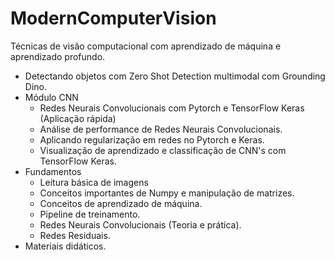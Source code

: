 # ModernComputerVision
Técnicas de visão computacional com aprendizado de máquina e aprendizado profundo.


- Detectando objetos com Zero Shot Detection multimodal com Grounding Dino.
- Módulo CNN
    - Redes Neurais Convolucionais com Pytorch e TensorFlow Keras (Aplicação rápida)
    - Análise de performance de Redes Neurais Convolucionais.
    - Aplicando regularização em redes no Pytorch e Keras.
    - Visualização de aprendizado e classificação de CNN's com TensorFlow Keras.
- Fundamentos
    - Leitura básica de imagens
    - Conceitos importantes de Numpy e manipulação de matrizes.
    - Conceitos de aprendizado de máquina.
    - Pipeline de treinamento.
    - Redes Neurais Convolucionais (Teoria e prática).
    - Redes Residuais.
- Materiais didáticos.